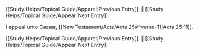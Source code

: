 [[Study Helps/Topical Guide/Apparel|Previous Entry]]  ||  [[Study Helps/Topical Guide/Appear|Next Entry]]

 I appeal unto Cæsar, [[New Testament/Acts/Acts 25#^verse-11|Acts 25:11]].

[[Study Helps/Topical Guide/Apparel|Previous Entry]]  ||  [[Study Helps/Topical Guide/Appear|Next Entry]]